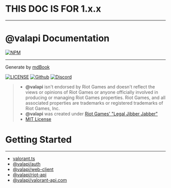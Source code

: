 # THIS DOC IS FOR 1.x.x

-----------

# @valapi Documentation

[![NPM](https://nodei.co/npm/valorant.ts.png)](https://nodei.co/npm/valorant.ts)

-----------

Generate by [mdBook](https://github.com/rust-lang/mdBook)

[![LICENSE](https://badgen.net/badge/license/MIT/blue)](https://github.com/valapi/.github/blob/main/LICENSE)
[![Github](https://badgen.net/badge/icon/github?icon=github&label)](https://github.com/KTNG-3/valorant-api)
[![Discord](https://badgen.net/badge/icon/discord?icon=discord&label)](https://discord.gg/pbyWbUYjyt)

> - **@valapi** isn't endorsed by Riot Games and doesn't reflect the views or opinions of Riot Games or anyone officially involved in producing or managing Riot Games properties. Riot Games, and all associated properties are trademarks or registered trademarks of Riot Games, Inc.
> - **@valapi** was created under [Riot Games' "Legal Jibber Jabber"](https://www.riotgames.com/en/legal)
> - [MIT License](https://github.com/valapi/.github/blob/main/LICENSE)

# Getting Started

-----------

- [valorant.ts](./PACKAGE/build-in/Intro.md#contents)
- [@valapi/auth](./PACKAGE/auth/Intro.md#contents)
- [@valapi/web-client](./API/web-client/Intro.md#contents)
- [@valapi/riot-api](./API/riot-api/Intro.md#contents)
- [@valapi/valorant-api.com](./API/valorant-api.com/Intro.md#contents)